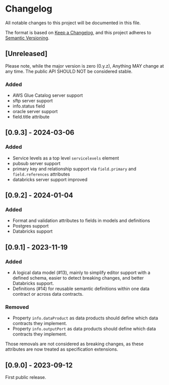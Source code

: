 # Changelog

All notable changes to this project will be documented in this file.

The format is based on [Keep a Changelog](https://keepachangelog.com/en/1.1.0/),
and this project adheres to [Semantic Versioning](https://semver.org/spec/v2.0.0.html).

## [Unreleased]

Please note,  while the major version is zero (0.y.z), Anything MAY change at any time. 
The public API SHOULD NOT be considered stable.

### Added
- AWS Glue Catalog server support
- sftp server support
- info.status field
- oracle server support
- field.title attribute

## [0.9.3] - 2024-03-06

### Added

- Service levels as a top level `servicelevels` element
- pubsub server support
- primary key and relationship support via `field.primary` and `field.references` attributes
- databricks server support improved

## [0.9.2] - 2024-01-04

### Added

- Format and validation attributes to fields in models and definitions
- Postgres support
- Databricks support

## [0.9.1] - 2023-11-19

### Added

- A logical data model (#13), mainly to simplify editor support with a defined schema, easier to detect breaking changes, and better Databricks support.
- Definitions (#14) for reusable semantic definitions within one data contract or across data contracts. 

### Removed

- Property `info.dataProduct` as data products should define which data contracts they implement.
- Property `info.outputPort` as data products should define which data contracts they implement.

Those removals are not considered as breaking changes, as these attributes are now treated as specification extensions.

## [0.9.0] - 2023-09-12

First public release.
